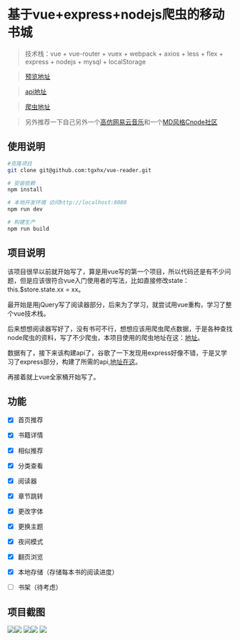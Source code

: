 # 基于vue+express+nodejs爬虫的移动书城

> 技术栈：vue + vue-router + vuex + webpack + axios + less + flex + express + nodejs + mysql + localStorage

> [预览地址](http://39.108.14.248/reader)

> [api地址](https://github.com/tgxhx/node-book-api)

> [爬虫地址](https://github.com/tgxhx/node-crawler)

> 另外推荐一下自己另外一个[高仿网易云音乐](https://github.com/tgxhx/vue-music)和一个[MD风格Cnode社区](https://github.com/tgxhx/vue-md-cnode)
## 使用说明

``` bash
#克隆项目
git clone git@github.com:tgxhx/vue-reader.git

# 安装依赖
npm install

# 本地开发环境 访问http://localhost:8080
npm run dev

# 构建生产
npm run build

```

## 项目说明
该项目很早以前就开始写了，算是用vue写的第一个项目，所以代码还是有不少问题，但是应该很符合vue入门使用者的写法，比如直接修改state：this.$store.state.xx = xx。

最开始是用jQuery写了阅读器部分，后来为了学习，就尝试用vue重构，学习了整个vue技术栈。

后来想想阅读器写好了，没有书可不行，想想应该用爬虫爬点数据，于是各种查找node爬虫的资料，写了不少爬虫，本项目使用的爬虫地址在这：[地址](https://github.com/tgxhx/node-crawler)。

数据有了，接下来该构建api了，谷歌了一下发现用express好像不错，于是又学习了express部分，构建了所需的api,[地址在这](https://github.com/tgxhx/node-book-api)。

再接着就上vue全家桶开始写了。

## 功能
- [x] 首页推荐
- [x] 书籍详情
- [x] 相似推荐
- [x] 分类查看 
- [x] 阅读器 
- [x] 章节跳转
- [x] 更改字体
- [x] 更换主题
- [x] 夜间模式
- [x] 翻页浏览
- [x] 本地存储（存储每本书的阅读进度）
- [ ] 书架（待考虑）


## 项目截图
![](screen/1.png)![](screen/2.png)
![](screen/3.png)![](screen/4.png)
![](screen/5.png)
